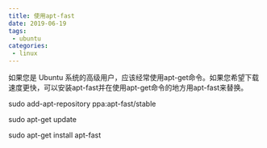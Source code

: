 ```yaml
---
title: 使用apt-fast
date: 2019-06-19
tags:
 - ubuntu
categories: 
 - linux
---
```


如果您是 Ubuntu 系统的高级用户，应该经常使用apt-get命令。如果您希望下载速度更快，可以安装apt-fast并在使用apt-get命令的地方用apt-fast来替换。

sudo add-apt-repository ppa:apt-fast/stable

sudo apt-get update

sudo apt-get install apt-fast